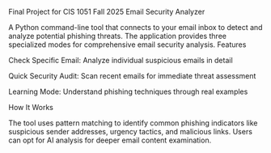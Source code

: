 Final Project for CIS 1051 Fall 2025
Email Security Analyzer

A Python command-line tool that connects to your email inbox to detect and analyze potential phishing threats. The application provides three specialized modes for comprehensive email security analysis.
Features

  Check Specific Email: Analyze individual suspicious emails in detail

  Quick Security Audit: Scan recent emails for immediate threat assessment

  Learning Mode: Understand phishing techniques through real examples

How It Works

The tool uses  pattern matching to identify common phishing indicators like suspicious sender addresses, urgency tactics, and malicious links. Users can opt for AI analysis for deeper email content examination.
